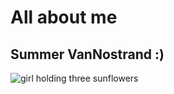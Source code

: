 # All about me
## Summer VanNostrand :)
![girl holding three sunflowers](https://summerv1.github.io/summer-vannostrand-CNU/images/sunflower.jpg)
